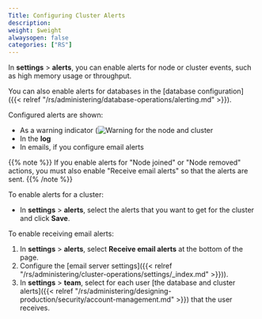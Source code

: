 ```yaml
---
Title: Configuring Cluster Alerts
description:
weight: $weight
alwaysopen: false
categories: ["RS"]
---
```

In **settings** > **alerts**, you can enable alerts for node or cluster events, such as high memory usage or throughput.

You can also enable alerts for databases in the [database configuration]
({{< relref "/rs/administering/database-operations/alerting.md" >}}).

Configured alerts are shown:

- As a warning indicator (![Warning](/images/rs/icon_warning.png#no-click "Warning") for the node and cluster
- In the **log**
- In emails, if you configure email alerts

{{% note %}}
If you enable alerts for "Node joined" or "Node removed" actions,
you must also enable "Receive email alerts" so that the alerts are sent.
{{% /note %}}

To enable alerts for a cluster:

- In **settings** > **alerts**, select the alerts that you want to get for the cluster and click **Save**.

To enable receiving email alerts:

1. In **settings** > **alerts**, select **Receive email alerts** at the bottom of the page.
2. Configure the [email server settings]({{< relref "/rs/administering/cluster-operations/settings/_index.md" >}})).
3. In **settings** > **team**, select for each user [the database and cluster alerts]({{< relref "/rs/administering/designing-production/security/account-management.md" >}}) that the user receives.
